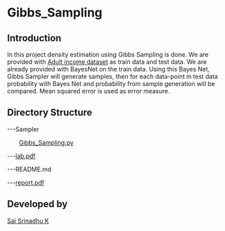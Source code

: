 Gibbs_Sampling
======================

Introduction
------------

In this project density estimation using Gibbs Sampling is done. We are provided with [Adult income dataset](https://archive.ics.uci.edu/ml/datasets/adult) as train data and test data. We are already provided with BayesNet on the train data. Using this Bayes Net, Gibbs Sampler will generate samples, then for each data-point in test data probability with Bayes Net and probability from sample generation will be compared. Mean squared error is used as error measure.

Directory Structure
-------------------

---Sampler

&nbsp;&nbsp;&nbsp;&nbsp;&nbsp;&nbsp; [Gibbs_Sampling.py](Sampler/Gibbs_Sampling.py)

---[lab.pdf](lab.pdf)

---README.md

---[report.pdf](report.pdf)



Developed by
------------
[Sai Srinadhu K](https://www.linkedin.com/in/sai-srinadhu-katta-a189ab11b/)
